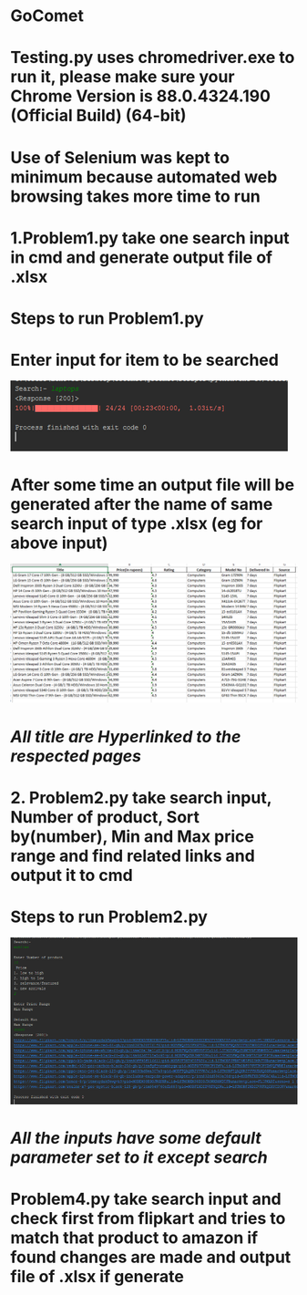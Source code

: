 # GoComet
# Testing.py uses chromedriver.exe to run it, please make sure your Chrome Version is 88.0.4324.190 (Official Build) (64-bit)
# Use of Selenium was kept to minimum because automated web browsing takes more time to run
# 1.Problem1.py take one search input in cmd and generate output file of .xlsx 
  # Steps to run Problem1.py
  # Enter input for item to be searched
  ![P1](https://github.com/Rishabhjaiswal0111/GoComet/blob/master/gocomet/img/img/p1.PNG)
  # After some time an output file will be generated after the name of same search input of type .xlsx (eg for above input)
  ![P2](https://github.com/Rishabhjaiswal0111/GoComet/blob/master/gocomet/img/img/p2.PNG)
  # *All title are Hyperlinked to the respected pages*

# 2. Problem2.py take search input, Number of product, Sort by(number), Min and Max price range and find related links and output it to cmd
  # Steps to run Problem2.py
  ![P3](https://github.com/Rishabhjaiswal0111/GoComet/blob/master/gocomet/img/img/p3.PNG)
  # *All the inputs have some default parameter set to it except search*

# Problem4.py take search input and check first from flipkart and tries to match that product to amazon if found changes are made and output file of .xlsx if generate
